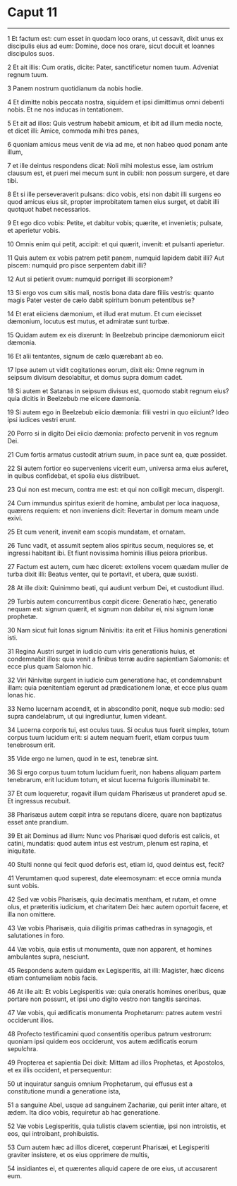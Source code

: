 # Caput 11

***

1 Et factum est: cum esset in quodam loco orans, ut cessavit, dixit unus ex discipulis eius ad eum: Domine, doce nos orare, sicut docuit et Ioannes discipulos suos.

2 Et ait illis: Cum oratis, dicite: Pater, sanctificetur nomen tuum. Adveniat regnum tuum.

3 Panem nostrum quotidianum da nobis hodie.

4 Et dimitte nobis peccata nostra, siquidem et ipsi dimittimus omni debenti nobis. Et ne nos inducas in tentationem.

5 Et ait ad illos: Quis vestrum habebit amicum, et ibit ad illum media nocte, et dicet illi: Amice, commoda mihi tres panes,

6 quoniam amicus meus venit de via ad me, et non habeo quod ponam ante illum,

7 et ille deintus respondens dicat: Noli mihi molestus esse, iam ostrium clausum est, et pueri mei mecum sunt in cubili: non possum surgere, et dare tibi.

8 Et si ille perseveraverit pulsans: dico vobis, etsi non dabit illi surgens eo quod amicus eius sit, propter improbitatem tamen eius surget, et dabit illi quotquot habet necessarios.

9 Et ego dico vobis: Petite, et dabitur vobis; quærite, et invenietis; pulsate, et aperietur vobis.

10 Omnis enim qui petit, accipit: et qui quærit, invenit: et pulsanti aperietur.

11 Quis autem ex vobis patrem petit panem, numquid lapidem dabit illi? Aut piscem: numquid pro pisce serpentem dabit illi?

12 Aut si petierit ovum: numquid porriget illi scorpionem?

13 Si ergo vos cum sitis mali, nostis bona data dare filiis vestris: quanto magis Pater vester de cælo dabit spiritum bonum petentibus se?

14 Et erat eiiciens dæmonium, et illud erat mutum. Et cum eiecisset dæmonium, locutus est mutus, et admiratæ sunt turbæ.

15 Quidam autem ex eis dixerunt: In Beelzebub principe dæmoniorum eiicit dæmonia.

16 Et alii tentantes, signum de cælo quærebant ab eo.

17 Ipse autem ut vidit cogitationes eorum, dixit eis: Omne regnum in seipsum divisum desolabitur, et domus supra domum cadet.

18 Si autem et Satanas in seipsum divisus est, quomodo stabit regnum eius? quia dicitis in Beelzebub me eiicere dæmonia.

19 Si autem ego in Beelzebub eiicio dæmonia: filii vestri in quo eiiciunt? Ideo ipsi iudices vestri erunt.

20 Porro si in digito Dei eiicio dæmonia: profecto pervenit in vos regnum Dei.

21 Cum fortis armatus custodit atrium suum, in pace sunt ea, quæ possidet.

22 Si autem fortior eo superveniens vicerit eum, universa arma eius auferet, in quibus confidebat, et spolia eius distribuet.

23 Qui non est mecum, contra me est: et qui non colligit mecum, dispergit.

24 Cum immundus spiritus exierit de homine, ambulat per loca inaquosa, quærens requiem: et non inveniens dicit: Revertar in domum meam unde exivi.

25 Et cum venerit, invenit eam scopis mundatam, et ornatam.

26 Tunc vadit, et assumit septem alios spiritus secum, nequiores se, et ingressi habitant ibi. Et fiunt novissima hominis illius peiora prioribus.

27 Factum est autem, cum hæc diceret: extollens vocem quædam mulier de turba dixit illi: Beatus venter, qui te portavit, et ubera, quæ suxisti.

28 At ille dixit: Quinimmo beati, qui audiunt verbum Dei, et custodiunt illud.

29 Turbis autem concurrentibus cœpit dicere: Generatio hæc, generatio nequam est: signum quærit, et signum non dabitur ei, nisi signum Ionæ prophetæ.

30 Nam sicut fuit Ionas signum Ninivitis: ita erit et Filius hominis generationi isti.

31 Regina Austri surget in iudicio cum viris generationis huius, et condemnabit illos: quia venit a finibus terræ audire sapientiam Salomonis: et ecce plus quam Salomon hic.

32 Viri Ninivitæ surgent in iudicio cum generatione hac, et condemnabunt illam: quia pœnitentiam egerunt ad prædicationem Ionæ, et ecce plus quam Ionas hic.

33 Nemo lucernam accendit, et in abscondito ponit, neque sub modio: sed supra candelabrum, ut qui ingrediuntur, lumen videant.

34 Lucerna corporis tui, est oculus tuus. Si oculus tuus fuerit simplex, totum corpus tuum lucidum erit: si autem nequam fuerit, etiam corpus tuum tenebrosum erit.

35 Vide ergo ne lumen, quod in te est, tenebræ sint.

36 Si ergo corpus tuum totum lucidum fuerit, non habens aliquam partem tenebrarum, erit lucidum totum, et sicut lucerna fulgoris illuminabit te.

37 Et cum loqueretur, rogavit illum quidam Pharisæus ut pranderet apud se. Et ingressus recubuit.

38 Pharisæus autem cœpit intra se reputans dicere, quare non baptizatus esset ante prandium.

39 Et ait Dominus ad illum: Nunc vos Pharisæi quod deforis est calicis, et catini, mundatis: quod autem intus est vestrum, plenum est rapina, et iniquitate.

40 Stulti nonne qui fecit quod deforis est, etiam id, quod deintus est, fecit?

41 Verumtamen quod superest, date eleemosynam: et ecce omnia munda sunt vobis.

42 Sed væ vobis Pharisæis, quia decimatis mentham, et rutam, et omne olus, et præteritis iudicium, et charitatem Dei: hæc autem oportuit facere, et illa non omittere.

43 Væ vobis Pharisæis, quia diligitis primas cathedras in synagogis, et salutationes in foro.

44 Væ vobis, quia estis ut monumenta, quæ non apparent, et homines ambulantes supra, nesciunt.

45 Respondens autem quidam ex Legisperitis, ait illi: Magister, hæc dicens etiam contumeliam nobis facis.

46 At ille ait: Et vobis Legisperitis væ: quia oneratis homines oneribus, quæ portare non possunt, et ipsi uno digito vestro non tangitis sarcinas.

47 Væ vobis, qui ædificatis monumenta Prophetarum: patres autem vestri occiderunt illos.

48 Profecto testificamini quod consentitis operibus patrum vestrorum: quoniam ipsi quidem eos occiderunt, vos autem ædificatis eorum sepulchra.

49 Propterea et sapientia Dei dixit: Mittam ad illos Prophetas, et Apostolos, et ex illis occident, et persequentur:

50 ut inquiratur sanguis omnium Prophetarum, qui effusus est a constitutione mundi a generatione ista,

51 a sanguine Abel, usque ad sanguinem Zachariæ, qui periit inter altare, et ædem. Ita dico vobis, requiretur ab hac generatione.

52 Væ vobis Legisperitis, quia tulistis clavem scientiæ, ipsi non introistis, et eos, qui introibant, prohibuistis.

53 Cum autem hæc ad illos diceret, cœperunt Pharisæi, et Legisperiti graviter insistere, et os eius opprimere de multis,

54 insidiantes ei, et quærentes aliquid capere de ore eius, ut accusarent eum.

